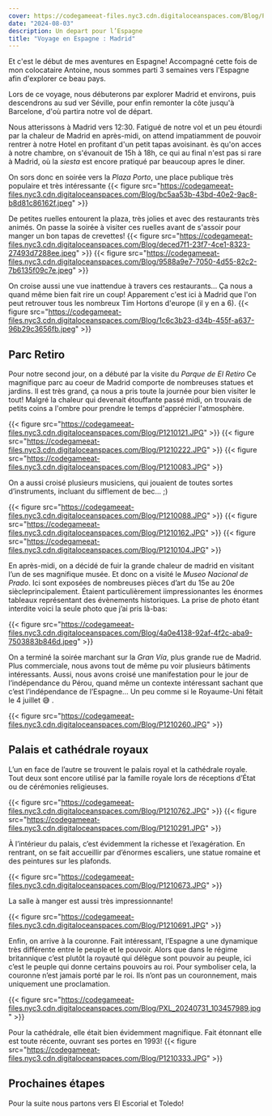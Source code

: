 ```yaml
---
cover: https://codegameeat-files.nyc3.cdn.digitaloceanspaces.com/Blog/P1210328.JPG
date: "2024-08-03"
description: Un depart pour l’Espagne
title: "Voyage en Espagne : Madrid"
---
```


Et c'est le début de mes aventures en Espagne! Accompagné cette fois de mon colocataire Antoine, nous sommes parti 3 semaines vers l'Espagne afin d'explorer ce beau pays.

Lors de ce voyage, nous débuterons par explorer Madrid et environs, puis descendrons au sud ver Séville, pour enfin remonter la côte jusqu'à Barcelone, d'où partira notre vol de départ.

Nous atterissons à Madrid vers 12:30. Fatigué de notre vol et un peu étourdi par la chaleur de Madrid en après-midi, on attend impatiamment de pouvoir rentrer à notre Hotel en profitant d'un petit tapas avoisinant. ès qu'on acces à notre chambre, on s'évanouit de 15h à 18h, ce qui au final n'est pas si rare à Madrid, où la *siesta* est encore pratiqué par beaucoup apres le diner.

On sors donc en soirée vers la *Plaza Porto*, une place publique très populaire et très intéressante
{{< figure src="https://codegameeat-files.nyc3.cdn.digitaloceanspaces.com/Blog/bc5aa53b-43bd-40e2-9ac8-b8d81c86162f.jpeg" >}}

De petites ruelles entourent la plaza, très jolies et avec des restaurants très animés. On passe la soirée à visiter ces ruelles avant de s'assoir pour manger un bon tapas de crevettes!
{{< figure src="https://codegameeat-files.nyc3.cdn.digitaloceanspaces.com/Blog/deced7f1-23f7-4ce1-8323-27493d7288ee.jpeg" >}}
{{< figure src="https://codegameeat-files.nyc3.cdn.digitaloceanspaces.com/Blog/9588a9e7-7050-4d55-82c2-7b6135f09c7e.jpeg" >}}

On croise aussi une vue inattendue à travers ces restaurants... Ça nous a quand même bien fait rire un coup! Apparement c'est ici à Madrid que l'on peut retrouver tous les nombreux Tim Hortons d'europe (il y en a 6). 
{{< figure src="https://codegameeat-files.nyc3.cdn.digitaloceanspaces.com/Blog/1c6c3b23-d34b-455f-a637-96b29c3656fb.jpeg" >}}

## Parc Retiro

Pour notre second jour, on a débuté par la visite du *Parque de El Retiro* Ce magnifique parc au coeur de Madrid comporte de nombreuses statues et jardins. Il est très grand, ça nous a pris toute la journée pour bien visiter le tout! Malgré la chaleur qui devenait étouffante passé midi, on trouvais de petits coins a l'ombre pour prendre le temps d'apprécier l'atmosphère.

{{< figure src="https://codegameeat-files.nyc3.cdn.digitaloceanspaces.com/Blog/P1210121.JPG" >}}
{{< figure src="https://codegameeat-files.nyc3.cdn.digitaloceanspaces.com/Blog/P1210222.JPG" >}}
{{< figure src="https://codegameeat-files.nyc3.cdn.digitaloceanspaces.com/Blog/P1210083.JPG" >}}

On a aussi croisé plusieurs musiciens, qui jouaient de toutes sortes d’instruments, incluant du sifflement de bec... ;)

{{< figure src="https://codegameeat-files.nyc3.cdn.digitaloceanspaces.com/Blog/P1210088.JPG" >}}
{{< figure src="https://codegameeat-files.nyc3.cdn.digitaloceanspaces.com/Blog/P1210162.JPG" >}}
{{< figure src="https://codegameeat-files.nyc3.cdn.digitaloceanspaces.com/Blog/P1210104.JPG" >}}

En après-midi, on a décidé de fuir la grande chaleur de madrid en visitant l’un de ses magnifique musée. Et donc on a visité  le *Museo Nacional de Prado*. Ici sont exposées de nombreuses pièces d’art du 15e au 20e siècleprincipalement. Étaient particulièrement iimpressionantes les énormes tableaux représentant des évènements historiques. La prise de photo étant interdite voici la seule photo que j’ai pris là-bas:

{{< figure src="https://codegameeat-files.nyc3.cdn.digitaloceanspaces.com/Blog/4a0e4138-92af-4f2c-aba9-7503883b846d.jpeg" >}}

On a terminé la soirée marchant sur la  *Gran Vía*,  plus grande rue de Madrid.  Plus commerciale, nous  avons tout de  même pu voir plusieurs bâtiments intéressants.
Aussi, nous avons croisé une manifestation pour le jour de l’indépendance du Pérou, quand même un contexte intéressant sachant que c’est l’indépendance de l’Espagne... Un peu comme si le Royaume-Uni fêtait le 4  juillet 😅 .

{{< figure src="https://codegameeat-files.nyc3.cdn.digitaloceanspaces.com/Blog/P1210260.JPG" >}}

## Palais et cathédrale royaux
L’un en face de l’autre se trouvent le palais royal et la cathédrale royale. Tout deux sont encore utilisé par la famille royale lors de réceptions d’État ou de cérémonies religieuses.

{{< figure src="https://codegameeat-files.nyc3.cdn.digitaloceanspaces.com/Blog/P1210762.JPG" >}}
{{< figure src="https://codegameeat-files.nyc3.cdn.digitaloceanspaces.com/Blog/P1210291.JPG" >}}

À l’intérieur du palais, c’est évidemment la richesse et l’exagération. En rentrant, on se fait accueillir par d’énormes escaliers, une statue romaine et des peintures sur les plafonds.

{{< figure src="https://codegameeat-files.nyc3.cdn.digitaloceanspaces.com/Blog/P1210673.JPG" >}}

La salle à manger est aussi très impressionnante!

{{< figure src="https://codegameeat-files.nyc3.cdn.digitaloceanspaces.com/Blog/P1210691.JPG" >}}

Enfin, on arrive à la couronne. Fait intéressant, l’Espagne a une dynamique très différente entre le peuple et le pouvoir. Alors que dans le régime britannique c’est plutôt la royauté qui délègue sont pouvoir au peuple, ici c’est le peuple qui donne certains pouvoirs au roi. Pour symboliser cela, la couronne n’est jamais porté par le roi. Ils n’ont pas un couronnement, mais uniquement une proclamation.

{{< figure src="https://codegameeat-files.nyc3.cdn.digitaloceanspaces.com/Blog/PXL_20240731_103457989.jpg" >}}

Pour la cathédrale, elle était bien évidemment magnifique. Fait étonnant elle est toute récente, ouvrant ses portes en 1993!
{{< figure src="https://codegameeat-files.nyc3.cdn.digitaloceanspaces.com/Blog/P1210333.JPG" >}}

## Prochaines étapes
Pour la suite nous partons vers El Escorial et Toledo!
